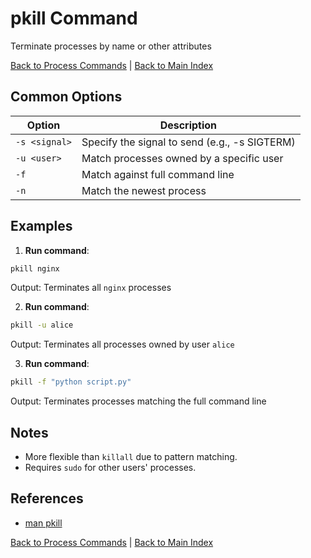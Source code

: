 # pkill Command

Terminate processes by name or other attributes

[Back to Process Commands](./index.md) | [Back to Main Index](../../README.md)

## Common Options

| Option | Description |
|--------|-------------|
| `-s <signal>` | Specify the signal to send (e.g., -s SIGTERM) |
| `-u <user>` | Match processes owned by a specific user |
| `-f` | Match against full command line |
| `-n` | Match the newest process |

## Examples
1. **Run command**:
```bash
pkill nginx
```
Output: Terminates all `nginx` processes

2. **Run command**:
```bash
pkill -u alice
```
Output: Terminates all processes owned by user `alice`

3. **Run command**:
```bash
pkill -f "python script.py"
```
Output: Terminates processes matching the full command line


## Notes
- More flexible than `killall` due to pattern matching.
- Requires `sudo` for other users' processes.

## References
- [man pkill](https://man7.org/linux/man-pages/man1/pkill.1.html)

[Back to Process Commands](../index.md) | [Back to Main Index](../../README.md)